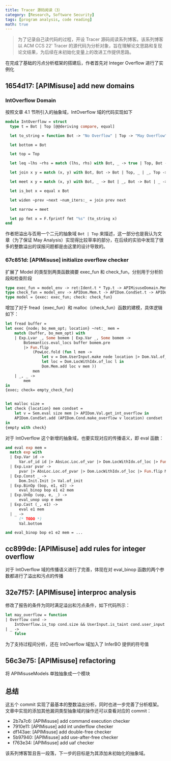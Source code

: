 ```yaml
---
title: Tracer 源码阅读（3）
category: [Research, Software Security]
tags: [program analysis, code reading]
math: true
---
```


> 为了记录自己读代码的过程，开设 Tracer 源码阅读系列博客。该系列博客以 ACM CCS 22' Tracer 的源代码为分析对象，旨在理解论文思路和复现论文结果，为后续在未初始化变量上的改进工作提供思路。

在完成了基础的污点分析框架的搭建后，作者首先对 Integer Overflow 进行了实例化

## 1654d17: [APIMisuse] add new domains

### IntOverflow Domain

按照文章 4.1 节所引入的抽象域，IntOverflow 域的代码实现如下

```ocaml
module IntOverflow = struct
  type t = Bot | Top [@@deriving compare, equal]

  let to_string = function Bot -> "No Overflow" | Top -> "May Overflow"

  let bottom = Bot

  let top = Top

  let leq ~lhs ~rhs = match (lhs, rhs) with Bot, _ -> true | Top, Bot -> false | Top, Top -> true

  let join x y = match (x, y) with Bot, Bot -> Bot | Top, _ | _, Top -> Top

  let meet x y = match (x, y) with Bot, _ -> Bot | _, Bot -> Bot | _ -> Top

  let is_bot x = equal x Bot

  let widen ~prev ~next ~num_iters:_ = join prev next

  let narrow = meet

  let pp fmt x = F.fprintf fmt "%s" (to_string x)
end
```

作者把溢出与否用一个二元的抽象域 `Bot | Top` 来描述，这一部分也是我认为文章（为了保证 May Analysis）实现得比较草率的部分，在后续的实验中发现了很多的整数溢出的误报问题都是由这里的设计导致的。

### 67c851d: [APIMisuse] initialize overflow checker

扩展了 Model 的类型到两类函数摘要 exec_fun 和 check_fun，分别用于分析阶段和检查阶段

```ocaml
type exec_fun = model_env -> ret:Ident.t * Typ.t -> APIMisuseDomain.Mem.t -> APIMisuseDomain.Mem.t
type check_fun = model_env -> APIDom.Mem.t -> APIDom.CondSet.t -> APIDom.CondSet.t
type model = {exec: exec_fun; check: check_fun}
```

增加了对于 fread（exec_fun）和 malloc（check_fun）函数的建模，具体逻辑如下：

```ocaml
let fread buffer =
let exec {node; bo_mem_opt; location} ~ret:_ mem =
    match (buffer, bo_mem_opt) with
    | Exp.Lvar _, Some bomem | Exp.Var _, Some bomem ->
        BoSemantics.eval_locs buffer bomem.pre
        |> Fun.flip
            (PowLoc.fold (fun l mem ->
                let v = Dom.UserInput.make node location |> Dom.Val.of_user_input in
                let loc = Dom.LocWithIdx.of_loc l in
                Dom.Mem.add loc v mem ))
            mem
    | _, _ ->
        mem
in
{exec; check= empty_check_fun}


let malloc size =
let check {location} mem condset =
    let v = Sem.eval size mem |> APIDom.Val.get_int_overflow in
    APIDom.CondSet.add (APIDom.Cond.make_overflow v location) condset
in
{empty with check}
```

对于 IntOverflow 这个新增的抽象域，也要实现对应的传播语义，即 eval 函数：

```ocaml
and eval exp mem =
  match exp with
  | Exp.Var id ->
      Var.of_id id |> AbsLoc.Loc.of_var |> Dom.LocWithIdx.of_loc |> Fun.flip Mem.find mem
  | Exp.Lvar pvar ->
      pvar |> AbsLoc.Loc.of_pvar |> Dom.LocWithIdx.of_loc |> Fun.flip Mem.find mem
  | Exp.Const _ ->
      Dom.Init.Init |> Val.of_init
  | Exp.BinOp (bop, e1, e2) ->
      eval_binop bop e1 e2 mem
  | Exp.UnOp (uop, e, _) ->
      eval_unop uop e mem
  | Exp.Cast (_, e1) ->
      eval e1 mem
  | _ ->
      (* TODO *)
      Val.bottom

and eval_binop bop e1 e2 mem = ...
```

## cc899de: [APIMisuse] add rules for integer overflow

对于 IntOverflow 域的传播语义进行了完善，体现在对 eval_binop 函数的两个参数都进行了溢出和污点的传播

## 32e7f57: [APIMisuse] interproc analysis

修改了报告的条件为同时满足溢出和污点条件，如下代码所示：

```ocaml
let may_overflow = function
| Overflow cond ->
    IntOverflow.is_top cond.size && UserInput.is_taint cond.user_input
| _ ->
    false
```

为了支持过程间分析，还在 IntOverflow 域加入了 InferBO 提供的符号值

## 56c3e75: [APIMisuse] refactoring

将 APIMisuseModels 单独抽象成一个模块

## 总结

这五个 commit 实现了最基本的整数溢出分析，同时也进一步完善了分析框架。文章中实现的添加其他漏洞类型抽象域的操作还可以查看对应的 commit：

- 2b7a7c6: [APIMisuse] add command execution checker
- 7910e11: [APIMisuse] add int underflow checker
- df143ae: [APIMisuse] add double-free checker
- 5b97940: [APIMisuse] add use-after-free checker
- f763e34: [APIMisuse] add uaf checker

该系列博客暂且告一段落，下一步的目标是为其添加未初始化的抽象域。